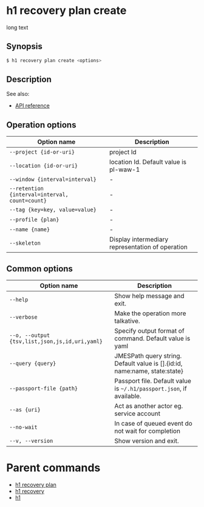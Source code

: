 
# h1 recovery plan create

long text

## Synopsis

```bash
$ h1 recovery plan create <options>
```

## Description

See also:

* [API reference](https://api.hyperone.com/v2/docs#operation/v1:recovery:plan:create)

## Operation options

| Option name                                        | Description                                      |
| -------------------------------------------------- | ------------------------------------------------ |
| ```--project {id-or-uri}```                        | project Id                                       |
| ```--location {id-or-uri}```                       | location Id. Default value is pl-waw-1           |
| ```--window {interval=interval}```                 | -                                                |
| ```--retention {interval=interval, count=count}``` | -                                                |
| ```--tag {key=key, value=value}```                 | -                                                |
| ```--profile {plan}```                             | -                                                |
| ```--name {name}```                                | -                                                |
| ```--skeleton```                                   | Display intermediary representation of operation |

## Common options

| Option name                                        | Description                                                                   |
| -------------------------------------------------- | ----------------------------------------------------------------------------- |
| ```--help```                                       | Show help message and exit.                                                   |
| ```--verbose```                                    | Make the operation more talkative.                                            |
| ```--o, --output {tsv,list,json,js,id,uri,yaml}``` | Specify output format of command. Default value is yaml                       |
| ```--query {query}```                              | JMESPath query string. Default value is [].\{id:id, name:name, state:state\}  |
| ```--passport-file {path}```                       | Passport file. Default value is ```~/.h1/passport.json```, if available.      |
| ```--as {uri}```                                   | Act as another actor eg. service account                                      |
| ```--no-wait```                                    | In case of queued event do not wait for completion                            |
| ```--v, --version```                               | Show version and exit.                                                        |

# Parent commands

* [h1 recovery plan](./../README.md)
* [h1 recovery](./../../README.md)
* [h1](./../../../README.md)
